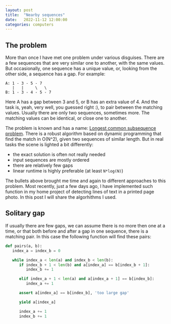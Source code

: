 ```yaml
---
layout: post
title:  "Nearby sequences"
date:   2022-11-12 12:00:00
categories: computers
---
```


## The problem

More than once I have met one problem under various disguises. There are a
few sequences that are very similar one to another, with the same values. But
occasionally, one sequence has a unique value, or, looking from the other side,
a sequence has a gap. For example:
```
A: 1 - 3 - 5 - 7
   |   |     \   \
B: 1 - 3 - 4 - 5 - 7
```
Here A has a gap between 3 and 5, or B has an extra value of 4. And the task
is, yeah, very well, you guessed right :), to pair between the matching values.
Usually there are only two sequences, sometimes more. The matching values can
be identical, or close one to another.

The problem is known and has a name:
[Longest common subsequence problem](https://en.wikipedia.org/wiki/Longest_common_subsequence_problem).
There is a robust algorithm based on dynamic programming that find the match in
O(N^2), given two sequences of similar length. But in real tasks the scene is
lighted a bit differently:
- the exact solution is often not really needed
- input sequences are mostly ordered
- there are relatively few gaps
- linear runtime is highly preferable (at least `N*log(N)`)

The bullets above brought me time and again to different approaches to this
problem. Most recently, just a few days ago, I have implemented such function
in my home project of detecting lines of text in a printed page photo. In this
post I will share the algorhithms I used.

## Solitary gap

If usually there are few gaps, we can assume there is no more then one at a
time, or that both before and after a gap in one sequence, there is a matching
pair. In this case the following function will find these pairs:

```python
def pairs(a, b):
   index_a = index_b = 0

   while index_a < len(a) and index_b < len(b):
      if index_b + 1 < len(b) and a[index_a] == b[index_b + 1]:
         index_b += 1

      elif index_a + 1 < len(a) and a[index_a + 1] == b[index_b]:
         index_a += 1

      assert a[index_a] == b[index_b], 'too large gap'

      yield a[index_a]

      index_a += 1
      index_b += 1
```
